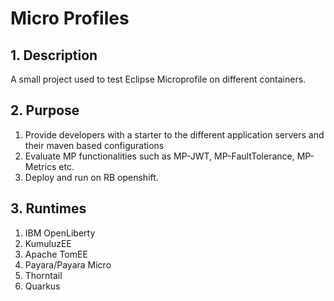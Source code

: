 # Micro Profiles

## 1. Description

A small project used to test Eclipse Microprofile on different containers.

## 2. Purpose

1. Provide developers with a starter to the different application servers and their maven based configurations
2. Evaluate MP functionalities such as MP-JWT, MP-FaultTolerance, MP-Metrics etc.
3. Deploy and run on RB openshift.

## 3. Runtimes

1. IBM OpenLiberty
2. KumuluzEE
3. Apache TomEE
4. Payara/Payara Micro
5. Thorntail
6. Quarkus
